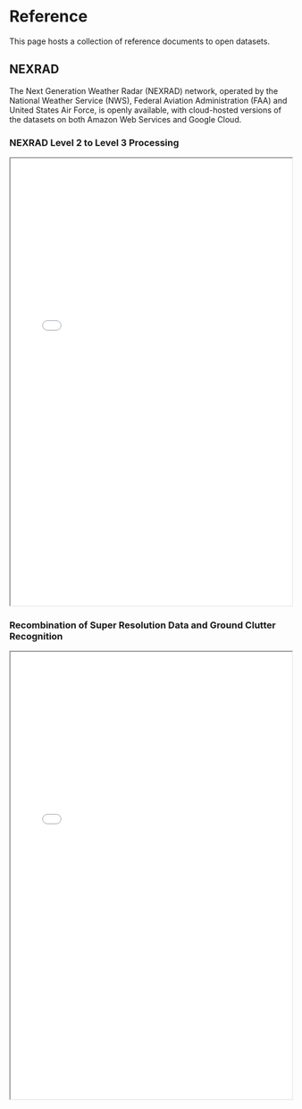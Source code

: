 # Reference

This page hosts a collection of reference documents to open datasets.

## NEXRAD
The Next Generation Weather Radar (NEXRAD) network, operated by the National Weather Service (NWS), Federal Aviation Administration (FAA) and United States Air Force, is openly available, with cloud-hosted versions of the datasets on both Amazon Web Services and Google Cloud.


### NEXRAD Level 2 to Level 3 Processing


<iframe width="100%" height="800" src="../../../reference/nexrad/PreprocessorAEL-V3Final10152009.pdf"></iframe>


### Recombination of Super Resolution Data and Ground Clutter Recognition


<iframe width="100%" height="800" src="../../../reference/nexrad/Super_Res_recomb_dp.pdf"></iframe>